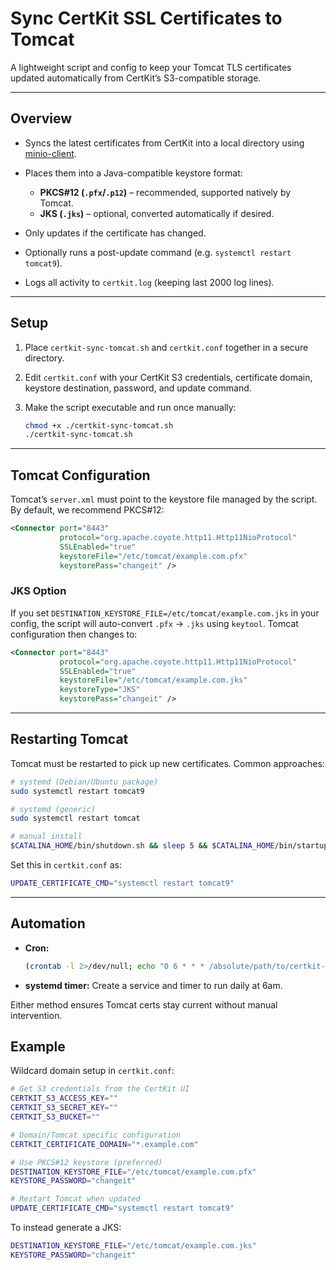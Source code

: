 # Sync CertKit SSL Certificates to Tomcat

A lightweight script and config to keep your Tomcat TLS certificates updated automatically from CertKit’s S3-compatible storage.

---

## Overview

* Syncs the latest certificates from CertKit into a local directory using [minio-client](https://docs.min.io/community/minio-object-store/reference/minio-mc.html#quickstart).
* Places them into a Java-compatible keystore format:

  * **PKCS#12 (`.pfx`/`.p12`)** – recommended, supported natively by Tomcat.
  * **JKS (`.jks`)** – optional, converted automatically if desired.
* Only updates if the certificate has changed.
* Optionally runs a post-update command (e.g. `systemctl restart tomcat9`).
* Logs all activity to `certkit.log` (keeping last 2000 log lines).

---

## Setup

1. Place `certkit-sync-tomcat.sh` and `certkit.conf` together in a secure directory.
2. Edit `certkit.conf` with your CertKit S3 credentials, certificate domain, keystore destination, password, and update command.
3. Make the script executable and run once manually:

   ```bash
   chmod +x ./certkit-sync-tomcat.sh
   ./certkit-sync-tomcat.sh
   ```

---

## Tomcat Configuration

Tomcat’s `server.xml` must point to the keystore file managed by the script.
By default, we recommend PKCS#12:

```xml
<Connector port="8443"
           protocol="org.apache.coyote.http11.Http11NioProtocol"
           SSLEnabled="true"
           keystoreFile="/etc/tomcat/example.com.pfx"
           keystorePass="changeit" />
```

### JKS Option

If you set `DESTINATION_KEYSTORE_FILE=/etc/tomcat/example.com.jks` in your config,
the script will auto-convert `.pfx` → `.jks` using `keytool`.
Tomcat configuration then changes to:

```xml
<Connector port="8443"
           protocol="org.apache.coyote.http11.Http11NioProtocol"
           SSLEnabled="true"
           keystoreFile="/etc/tomcat/example.com.jks"
           keystoreType="JKS"
           keystorePass="changeit" />
```

---

## Restarting Tomcat

Tomcat must be restarted to pick up new certificates.
Common approaches:

```bash
# systemd (Debian/Ubuntu package)
sudo systemctl restart tomcat9

# systemd (generic)
sudo systemctl restart tomcat

# manual install
$CATALINA_HOME/bin/shutdown.sh && sleep 5 && $CATALINA_HOME/bin/startup.sh
```

Set this in `certkit.conf` as:

```bash
UPDATE_CERTIFICATE_CMD="systemctl restart tomcat9"
```

---

## Automation

* **Cron:**

  ```bash
  (crontab -l 2>/dev/null; echo "0 6 * * * /absolute/path/to/certkit-sync-tomcat.sh") | crontab -
  ```

* **systemd timer:** Create a service and timer to run daily at 6am.

Either method ensures Tomcat certs stay current without manual intervention.

## Example

Wildcard domain setup in `certkit.conf`:

```bash
# Get S3 credentials from the CertKit UI
CERTKIT_S3_ACCESS_KEY=""
CERTKIT_S3_SECRET_KEY=""
CERTKIT_S3_BUCKET=""

# Domain/Tomcat specific configuration
CERTKIT_CERTIFICATE_DOMAIN="*.example.com"

# Use PKCS#12 keystore (preferred)
DESTINATION_KEYSTORE_FILE="/etc/tomcat/example.com.pfx"
KEYSTORE_PASSWORD="changeit"

# Restart Tomcat when updated
UPDATE_CERTIFICATE_CMD="systemctl restart tomcat9"
```

To instead generate a JKS:

```bash
DESTINATION_KEYSTORE_FILE="/etc/tomcat/example.com.jks"
KEYSTORE_PASSWORD="changeit"
```